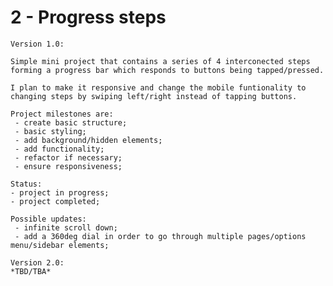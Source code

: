 # 2 - Progress steps

    Version 1.0:

    Simple mini project that contains a series of 4 interconected steps forming a progress bar which responds to buttons being tapped/pressed.

    I plan to make it responsive and change the mobile funtionality to changing steps by swiping left/right instead of tapping buttons.

    Project milestones are:
     - create basic structure;
     - basic styling;
     - add background/hidden elements;
     - add functionality;
     - refactor if necessary;
     - ensure responsiveness;

    Status:
    - project in progress;
    - project completed;

    Possible updates:
     - infinite scroll down;
     - add a 360deg dial in order to go through multiple pages/options menu/sidebar elements;

    Version 2.0:
    *TBD/TBA*
